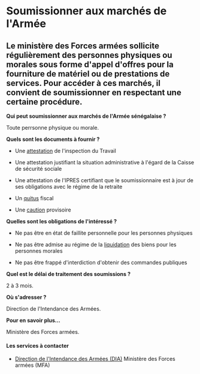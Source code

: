 # Soumissionner aux marchés de l'Armée

Le ministère des Forces armées sollicite régulièrement des personnes physiques ou morales sous forme d'appel d'offres pour la fourniture de matériel ou de prestations de services. Pour accéder à ces marchés, il convient de soumissionner en respectant une certaine procédure.
----------------------------------------------------------------------------------------------------------------------------------------------------------------------------------------------------------------------------------------------------------------------------------

**Qui peut soumissionner aux marchés de l'Armée sénégalaise ?**

Toute perrsonne physique ou morale.  

**Quels sont les documents à fournir ?**

*   Une [attestation](../../../services/attestation.md) de l'inspection du Travail

*   Une attestation justifiant la situation administrative à l'égard de la Caisse de sécurité sociale

*   Une attestation de l'IPRES certifiant que le soumissionnaire est à jour de ses obligations avec le régime de la retraite

*   Un [quitus](../../../services/quitus.md) fiscal

*   Une [caution](../../../services/caution.md) provisoire

**Quelles sont les obligations de l'intéressé ?**

*   Ne pas être en état de faillite personnelle pour les personnes physiques

*   Ne pas être admise au régime de la [liquidation](../../../services/liquidation.md) des biens pour les personnes morales

*   Ne pas être frappé d'interdiction d'obtenir des commandes publiques 

**Quel est le délai de traitement des soumissions ?**

2 à 3 mois.

**Où s'adresser ?**

Direction de l'Intendance des Armées.

**Pour en savoir plus...**  
  
Ministère des Forces armées.

#### Les services à contacter

*   [Direction de l'Intendance des Armées (DIA)](../../../services/direction-de-lintendance-des-armees-dia.md) Ministère des Forces armées (MFA)